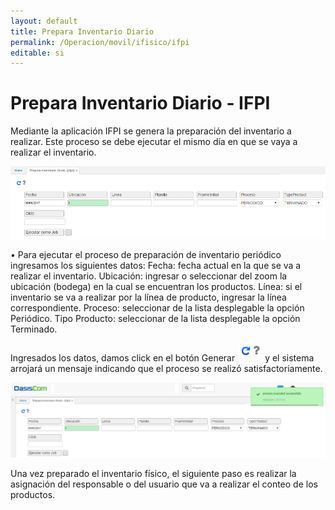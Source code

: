 ```yaml
---
layout: default
title: Prepara Inventario Diario
permalink: /Operacion/movil/ifisico/ifpi
editable: si
---
```


# Prepara Inventario Diario - IFPI  

Mediante la aplicación IFPI se genera la preparación del inventario a realizar. Este proceso se debe ejecutar el mismo día en que se vaya a realizar el inventario.  

![](ifpi1.png)

•	Para ejecutar el proceso de preparación de inventario periódico ingresamos los siguientes datos:
Fecha: fecha actual en la que se va a realizar el inventario.
Ubicación: ingresar o seleccionar del zoom la ubicación (bodega) en la cual se encuentran los productos.
Línea: si el inventario se va a realizar por la línea de producto, ingresar la línea correspondiente.
Proceso: seleccionar de la lista desplegable la opción Periódico.
Tipo Producto: seleccionar de la lista desplegable la opción Terminado.

Ingresados los datos, damos click en el botón Generar ![](ifpi3.png)  y el sistema arrojará un mensaje indicando que el proceso se realizó satisfactoriamente.

![](ifpi2.png)

Una vez preparado el inventario físico, el siguiente paso es realizar la asignación del responsable o del usuario que va a realizar el conteo de los productos.

